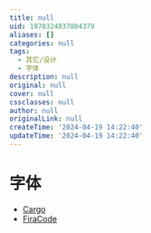 ```yaml
---
title: null
uid: 1970324837804379
aliases: []
categories: null
tags:
  - 其它/设计
  - 字体
description: null
original: null
cover: null
cssclasses: null
author: null
originalLink: null
createTime: '2024-04-19 14:22:40'
updateTime: '2024-04-19 14:22:40'
---
```


# 字体

- [Cargo](https://cargo.site/)
- [FiraCode](https://github.com/tonsky/FiraCode)
